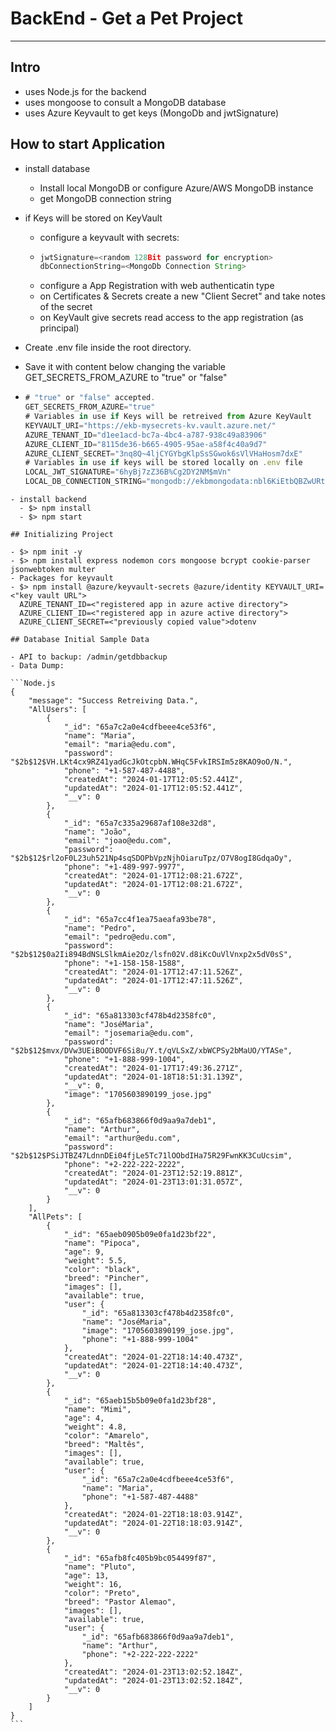 # BackEnd - Get a Pet Project

---

## Intro

- uses Node.js for the backend
- uses mongoose to consult a MongoDB database
- uses Azure Keyvault to get keys (MongoDb and jwtSignature)

## How to start Application

- install database
  - Install local MongoDB or configure Azure/AWS MongoDB instance
  - get MongoDB connection string
- if Keys will be stored on KeyVault

  - configure a keyvault with secrets:
  - ```Node.js
    jwtSignature=<random 128Bit password for encryption>
    dbConnectionString=<MongoDb Connection String>
    ```
  - configure a App Registration with web authenticatin type
  - on Certificates & Secrets create a new "Client Secret" and take notes of the secret
  - on KeyVault give secrets read access to the app registration (as principal)

- Create .env file inside the root directory.
- Save it with content below changing the variable GET_SECRETS_FROM_AZURE to "true" or "false"
- ```Node.js
  # "true" or "false" accepted.
  GET_SECRETS_FROM_AZURE="true"
  # Variables in use if Keys will be retreived from Azure KeyVault
  KEYVAULT_URI="https://ekb-mysecrets-kv.vault.azure.net/"
  AZURE_TENANT_ID="d1ee1acd-bc7a-4bc4-a787-938c49a83906"
  AZURE_CLIENT_ID="8115de36-b665-4905-95ae-a58f4c40a9d7"
  AZURE_CLIENT_SECRET="3nq8Q~4ljCYGYbgKlpSsSGwok6sVlVHaHosm7dxE"
  # Variables in use if keys will be stored locally on .env file
  LOCAL_JWT_SIGNATURE="6hyBj7zZ36B%Cg2DY2NM$mVn"
  LOCAL_DB_CONNECTION_STRING="mongodb://ekbmongodata:nbl6KiEtbQBZwURtxN4SRFuYtetu6l0vc2Dackv9PCExZ5mKH0wz8hOGVp21IsK7WfF2qXFB086SACDb0bDmNg==@ekbmongodata.mongo.cosmos.azure.com:10255/nodeGetaPetApp?ssl=true&retrywrites=false&maxIdleTimeMS=120000"
  ```

````
- install backend
  - $> npm install
  - $> npm start

## Initializing Project

- $> npm init -y
- $> npm install express nodemon cors mongoose bcrypt cookie-parser jsonwebtoken multer
- Packages for keyvault
- $> npm install @azure/keyvault-secrets @azure/identity KEYVAULT_URI=<"key vault URL">
  AZURE_TENANT_ID=<"registered app in azure active directory">
  AZURE_CLIENT_ID=<"registered app in azure active directory">
  AZURE_CLIENT_SECRET=<"previously copied value">dotenv

## Database Initial Sample Data

- API to backup: /admin/getdbbackup
- Data Dump:

```Node.js
{
    "message": "Success Retreiving Data.",
    "AllUsers": [
        {
            "_id": "65a7c2a0e4cdfbeee4ce53f6",
            "name": "Maria",
            "email": "maria@edu.com",
            "password": "$2b$12$VH.LKt4cx9RZ41yadGcJkOtcpbN.WHqC5FvkIRSIm5z8KAO9oO/N.",
            "phone": "+1-587-487-4488",
            "createdAt": "2024-01-17T12:05:52.441Z",
            "updatedAt": "2024-01-17T12:05:52.441Z",
            "__v": 0
        },
        {
            "_id": "65a7c335a29687af108e32d8",
            "name": "João",
            "email": "joao@edu.com",
            "password": "$2b$12$rl2oF0L23uh521Np4sqSDOPbVpzNjhOiaruTpz/O7V8ogI8GdqaOy",
            "phone": "+1-489-997-9977",
            "createdAt": "2024-01-17T12:08:21.672Z",
            "updatedAt": "2024-01-17T12:08:21.672Z",
            "__v": 0
        },
        {
            "_id": "65a7cc4f1ea75aeafa93be78",
            "name": "Pedro",
            "email": "pedro@edu.com",
            "password": "$2b$12$0a2Ii894BdNSLSlkmAie2Oz/lsfn02V.d8iKcOuVlVnxp2x5dV0sS",
            "phone": "+1-158-158-1588",
            "createdAt": "2024-01-17T12:47:11.526Z",
            "updatedAt": "2024-01-17T12:47:11.526Z",
            "__v": 0
        },
        {
            "_id": "65a813303cf478b4d2358fc0",
            "name": "JoséMaria",
            "email": "josemaria@edu.com",
            "password": "$2b$12$mvx/DVw3UEiBOODVF6Si8u/Y.t/qVLSxZ/xbWCPSy2bMaUO/YTASe",
            "phone": "+1-888-999-1004",
            "createdAt": "2024-01-17T17:49:36.271Z",
            "updatedAt": "2024-01-18T18:51:31.139Z",
            "__v": 0,
            "image": "1705603890199_jose.jpg"
        },
        {
            "_id": "65afb683866f0d9aa9a7deb1",
            "name": "Arthur",
            "email": "arthur@edu.com",
            "password": "$2b$12$PSiJTBZ47LdnnDEi04fjLe5Tc71lOObdIHa75R29FwnKK3CuUcsim",
            "phone": "+2-222-222-2222",
            "createdAt": "2024-01-23T12:52:19.881Z",
            "updatedAt": "2024-01-23T13:01:31.057Z",
            "__v": 0
        }
    ],
    "AllPets": [
        {
            "_id": "65aeb0905b09e0fa1d23bf22",
            "name": "Pipoca",
            "age": 9,
            "weight": 5.5,
            "color": "black",
            "breed": "Pincher",
            "images": [],
            "available": true,
            "user": {
                "_id": "65a813303cf478b4d2358fc0",
                "name": "JoséMaria",
                "image": "1705603890199_jose.jpg",
                "phone": "+1-888-999-1004"
            },
            "createdAt": "2024-01-22T18:14:40.473Z",
            "updatedAt": "2024-01-22T18:14:40.473Z",
            "__v": 0
        },
        {
            "_id": "65aeb15b5b09e0fa1d23bf28",
            "name": "Mimi",
            "age": 4,
            "weight": 4.8,
            "color": "Amarelo",
            "breed": "Maltês",
            "images": [],
            "available": true,
            "user": {
                "_id": "65a7c2a0e4cdfbeee4ce53f6",
                "name": "Maria",
                "phone": "+1-587-487-4488"
            },
            "createdAt": "2024-01-22T18:18:03.914Z",
            "updatedAt": "2024-01-22T18:18:03.914Z",
            "__v": 0
        },
        {
            "_id": "65afb8fc405b9bc054499f87",
            "name": "Pluto",
            "age": 13,
            "weight": 16,
            "color": "Preto",
            "breed": "Pastor Alemao",
            "images": [],
            "available": true,
            "user": {
                "_id": "65afb683866f0d9aa9a7deb1",
                "name": "Arthur",
                "phone": "+2-222-222-2222"
            },
            "createdAt": "2024-01-23T13:02:52.184Z",
            "updatedAt": "2024-01-23T13:02:52.184Z",
            "__v": 0
        }
    ]
}
```
````
